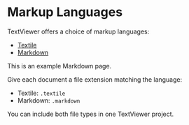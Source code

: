 <!--
page_title => Markup Languages
sort_order => 30
-->

# Markup Languages #

TextViewer offers a choice of markup languages:

* [Textile](http://textileit.com/)
* [Markdown](http://daringfireball.net/projects/markdown/)

This is an example Markdown page.

Give each document a file extension matching the language:

* Textile: `.textile`
* Markdown: `.markdown`

You can include both file types in one TextViewer project.
